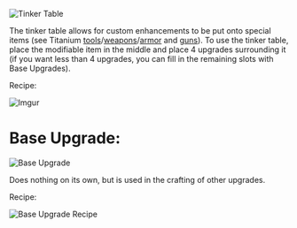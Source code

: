 ![Tinker Table](https://i.imgur.com/DvYoWBv.png?1)

The tinker table allows for custom enhancements to be put onto special items (see Titanium [tools](https://github.com/ImCoolYeah105/Mechanization/wiki/Titanium-Tools)/[weapons](https://github.com/ImCoolYeah105/Mechanization/wiki/Titanium-Sword)/[armor](https://github.com/ImCoolYeah105/Mechanization/wiki/Titanium-Armor) and [guns](https://github.com/ImCoolYeah105/Mechanization/wiki/Guns)). To use the tinker table, place the modifiable item in the middle and place 4 upgrades surrounding it (if you want less than 4 upgrades, you can fill in the remaining slots with Base Upgrades).

Recipe:

![Imgur](https://i.imgur.com/xUsUJCu.png)

# Base Upgrade:

![Base Upgrade](https://i.imgur.com/nSeTo5C.png?1)

Does nothing on its own, but is used in the crafting of other upgrades.

Recipe:

![Base Upgrade Recipe](https://i.imgur.com/tz1HC68.png?1)